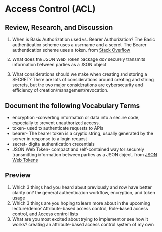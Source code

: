 # Access Control (ACL)

## Review, Research, and Discussion

1. When is Basic Authorization used vs. Bearer Authorization?
The Basic authentication scheme uses a username and a secret. The Bearer authentication scheme uses a token. from [Stack Overflow](https://stackoverflow.com/questions/34013299/web-api-authentication-basic-vs-bearer#:~:text=2%20Answers&text=The%20Basic%20and%20Digest%20authentication,is%20described%20by%20the%20RFC6750.)

1. What does the JSON Web Token package do?
securely transmits information between parties as a JSON object
1. What considerations should we make when creating and storing a SECRET?
There are lots of considerations around creating and stiring secrets, but the two major considerations are cybersecurity and efficiency of creation/management/revocation.

## Document the following Vocabulary Terms
- encryption -converting information or data into a secure code, especially to prevent unauthorized access.
- token- used to authenticate requests to APIs
- bearer- The bearer token is a cryptic string, usually generated by the server in response to a login request
- secret- digital authentication credentials
- JSON Web Token-  compact and self-contained way for securely transmitting information between parties as a JSON object. from [JSON Web Tokens](https://auth0.com/docs/tokens/json-web-tokens)

## Preview
1. Which 3 things had you heard about previously and now have better clarity on?
the general authentication workflow, encryption, and token usage
1. Which 3 things are you hoping to learn more about in the upcoming lecture/demo?
Attribute-based access control, Role-based access control, and Access control lists
1. What are you most excited about trying to implement or see how it works?
creating an attribute-based access control system of my own
